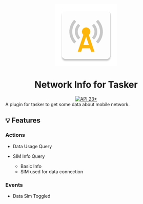 <div align="center">
<picture>
  <img alt="" src="app/src/main/res/mipmap-xxxhdpi/ic_launcher.webp">
</picture><br>
<h1 align="center">Network Info for Tasker</h1>
<a href="https://developer.android.com/tools/releases/platforms#5.0">
<img alt="API 23+" src="https://img.shields.io/badge/API-23%2B-brightgreen.svg?style=for-the-badge&color=FF0800" title="Android 6.0 Marshmallow"></a>


</div>A plugin for tasker to get some data about mobile network.<br>


## :bulb: Features
 ### Actions
- Data Usage Query

- SIM Info Query
  - Basic Info
  - SIM used for data connection

### Events
- Data Sim Toggled
